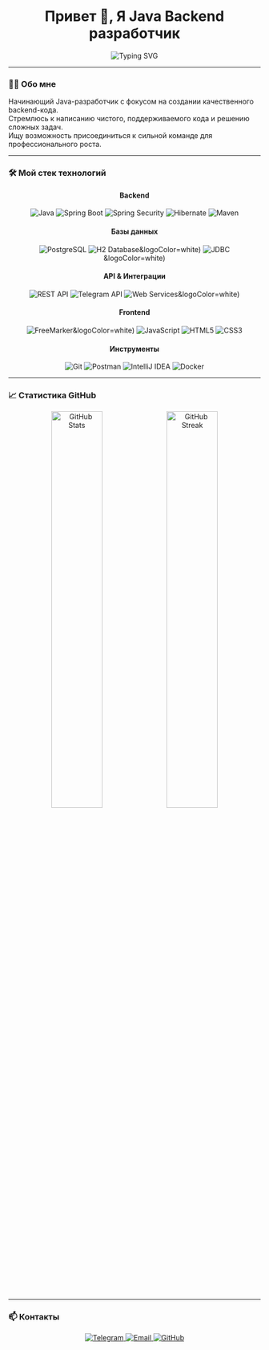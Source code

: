 <h1 align="center">Привет 👋, Я Java Backend разработчик</h1>

<p align="center">
  <img src="https://readme-typing-svg.herokuapp.com?font=Fira+Code&size=22&pause=1000&color=F78C6B&center=true&vCenter=true&width=500&lines=Java+Backend+Developer;Spring+Boot+%7C+PostgreSQL+%7C+REST+API;Open+to+work+%26+collaboration" alt="Typing SVG" />
</p>

---

### 👨‍💻 Обо мне

Начинающий Java-разработчик с фокусом на создании качественного backend-кода.  
Стремлюсь к написанию чистого, поддерживаемого кода и решению сложных задач.  
Ищу возможность присоединиться к сильной команде для профессионального роста.

---

### 🛠️ Мой стек технологий

<div align="center">

#### **Backend**
![Java](https://img.shields.io/badge/Java-ED8B00?style=for-the-badge&logo=openjdk&logoColor=white)
![Spring Boot](https://img.shields.io/badge/Spring_Boot-6DB33F?style=for-the-badge&logo=springboot&logoColor=white)
![Spring Security](https://img.shields.io/badge/Spring_Security-6DB33F?style=for-the-badge&logo=springsecurity&logoColor=white)
![Hibernate](https://img.shields.io/badge/Hibernate-59666C?style=for-the-badge&logo=hibernate&logoColor=white)
![Maven](https://img.shields.io/badge/Maven-C71A36?style=for-the-badge&logo=apachemaven&logoColor=white)

#### **Базы данных**
![PostgreSQL](https://img.shields.io/badge/PostgreSQL-4169E1?style=for-the-badge&logo=postgresql&logoColor=white)
![H2 Database](https://img.shields.io/badge/H2-007396?style=for-the-badge&logo=)&logoColor=white)
![JDBC](https://img.shields.io/badge/JDBC-4479A1?style=for-the-badge&logo=)&logoColor=white)

#### **API & Интеграции**
![REST API](https://img.shields.io/badge/REST_API-00599C?style=for-the-badge&logo=rest&logoColor=white)
![Telegram API](https://img.shields.io/badge/Telegram_API-26A5E4?style=for-the-badge&logo=telegram&logoColor=white)
![Web Services](https://img.shields.io/badge/Web_Services-0078D4?style=for-the-badge&logo=)&logoColor=white)

#### **Frontend**
![FreeMarker](https://img.shields.io/badge/FreeMarker-007396?style=for-the-badge&logo=)&logoColor=white)
![JavaScript](https://img.shields.io/badge/JavaScript-F7DF1E?style=for-the-badge&logo=javascript&logoColor=black)
![HTML5](https://img.shields.io/badge/HTML5-E34F26?style=for-the-badge&logo=html5&logoColor=white)
![CSS3](https://img.shields.io/badge/CSS3-1572B6?style=for-the-badge&logo=css3&logoColor=white)

#### **Инструменты**
![Git](https://img.shields.io/badge/Git-F05032?style=for-the-badge&logo=git&logoColor=white)
![Postman](https://img.shields.io/badge/Postman-FF6C37?style=for-the-badge&logo=postman&logoColor=white)
![IntelliJ IDEA](https://img.shields.io/badge/IntelliJ_IDEA-000000?style=for-the-badge&logo=intellijidea&logoColor=white)
![Docker](https://img.shields.io/badge/Docker-2496ED?style=for-the-badge&logo=docker&logoColor=white)

</div>

---

### 📈 Статистика GitHub

<p align="center">
  <img src="https://github-readme-stats.vercel.app/api?username=Adis-cmd&show_icons=true&theme=default&hide_border=true" alt="GitHub Stats" width="45%" />
  <img src="https://github-readme-streak-stats.herokuapp.com/?user=Adis-cmd&theme=default&hide_border=true" alt="GitHub Streak" width="45%" />
</p>

---

### 📫 Контакты

<p align="center">
  <a href="https://t.me/javadev4">
    <img src="https://img.shields.io/badge/Telegram-2CA5E0?style=for-the-badge&logo=telegram&logoColor=white" alt="Telegram"/>
  </a>
  <a href="mailto:your-email@example.com">
    <img src="https://img.shields.io/badge/Email-D14836?style=for-the-badge&logo=gmail&logoColor=white" alt="Email"/>
  </a>
  <a href="https://github.com/Adis-cmd">
    <img src="https://img.shields.io/badge/GitHub-181717?style=for-the-badge&logo=github&logoColor=white" alt="GitHub"/>
  </a>
</p>
